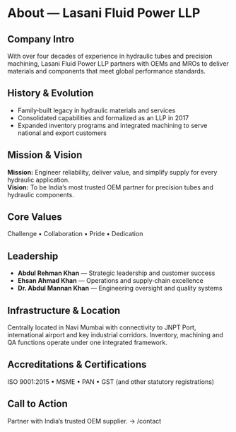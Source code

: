 # About — Lasani Fluid Power LLP

## Company Intro
With over four decades of experience in hydraulic tubes and precision machining, Lasani Fluid Power LLP partners with OEMs and MROs to deliver materials and components that meet global performance standards.

## History & Evolution
- Family‑built legacy in hydraulic materials and services  
- Consolidated capabilities and formalized as an LLP in 2017  
- Expanded inventory programs and integrated machining to serve national and export customers

## Mission & Vision
**Mission:** Engineer reliability, deliver value, and simplify supply for every hydraulic application.  
**Vision:** To be India’s most trusted OEM partner for precision tubes and hydraulic components.

## Core Values
Challenge • Collaboration • Pride • Dedication

## Leadership
- **Abdul Rehman Khan** — Strategic leadership and customer success  
- **Ehsan Ahmad Khan** — Operations and supply‑chain excellence  
- **Dr. Abdul Mannan Khan** — Engineering oversight and quality systems

## Infrastructure & Location
Centrally located in Navi Mumbai with connectivity to JNPT Port, international airport and key industrial corridors. Inventory, machining and QA functions operate under one integrated framework.

## Accreditations & Certifications
ISO 9001:2015 • MSME • PAN • GST (and other statutory registrations)

## Call to Action
Partner with India’s trusted OEM supplier. → /contact
